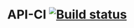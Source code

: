 # API-CI [![Build status](https://ci.appveyor.com/api/projects/status/50v0i0otyt8dqlur?svg=true)](https://ci.appveyor.com/project/Kisulen/api-ci)